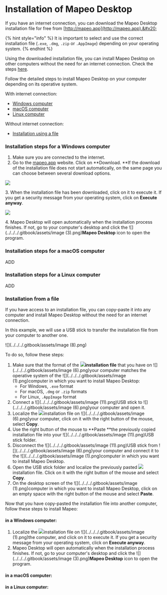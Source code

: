 # Installation of Mapeo Desktop

If you have an internet connection, you can download the Mapeo Desktop installation file for free from [http://mapeo.app](http://mapeo.app).&#x20;

{% hint style="info" %}
It is important to select and use the correct installation file (`.exe`, `.dmg`, `.zip` or `.AppImage`) depending on your operating system.
{% endhint %}

Using the downloaded installation file, you can install Mapeo Desktop on other computers without the need for an internet connection. Check the steps [here](installing-mapeo-desktop.md#undefined).

Follow the detailed steps to install Mapeo Desktop on your computer depending on its operative system.

With internet connection:

* [Windows computer](installing-mapeo-desktop.md#installation-steps-for-a-windows-computer)
* [macOS computer](installing-mapeo-desktop.md#installation-steps-for-a-macos-computer)
* [Linux computer](installing-mapeo-desktop.md#installation-steps-for-a-linux-computer)

Without internet connection:

* [Installation using a file](installing-mapeo-desktop.md#undefined)

### Installation steps for a Windows computer

1. Make sure you are connected to the internet.
2. Go to the [mapeo.app](https://www.digital-democracy.org/mapeo/) website. Click on **Download. **If the download of the installation file does not start automatically, on the same page you can choose between several download options.

![](https://lh3.googleusercontent.com/E\_z0p4l7yCsYHL4JCBHYKPTwexwyuZmUeCocPedWk4kAiP-fA5dHCBpNmQA6oMBuUd34X3-w8MbF\_Za6rUehwNBb3z-Stkr6FnXExz2YPkSW61MNpeME7Nt6xZdlPA)

3\.  When the installation file has been downloaded, click on it to execute it. If you get a security message from your operating system, click on **Execute anyway**.

![](https://lh3.googleusercontent.com/Tsq5jLMWd1wSHKbDzVT\_WFc-bUSBtbn3gj-6ta8YqJzQzXqoHDQ5Jw6ehXNz\_1ZopSYMZMN0O5ZZ6L4gM5Vuva08ZwHe1mzo0zPZCyK5r10qXb26CtMb1Twbf-l2CA)

4\.  Mapeo Desktop will open automatically when the installation process finishes. If not, go to your computer's desktop and click the ![](../../../.gitbook/assets/image (3).png)**Mapeo Desktop** icon to open the program.

### Installation steps for a macOS computer

ADD

### Installation steps for a Linux computer

ADD

### Installation from a file

If you have access to an installation file, you can copy-paste it into any computer and install Mapeo Desktop without the need for an internet connection.&#x20;

In this example, we will use a USB stick to transfer the installation file from your computer to another one.&#x20;

![](../../../.gitbook/assets/image (8).png)

To do so, follow these steps:

1. Make sure that the format of the ![](../../../.gitbook/assets/image.png)**installation file** that you have on ![](../../../.gitbook/assets/image (6).png)your computer matches the operative system of the ![](../../../.gitbook/assets/image (1).png)computer in which you want to install Mapeo Desktop:
   * For Windows, `.exe` format&#x20;
   * For macOS, `.dmg` or `.zip` formats
   * For Linux, `.AppImage` format
2. Connect a ![](../../../.gitbook/assets/image (11).png)USB stick to ![](../../../.gitbook/assets/image (6).png)your computer and open it.&#x20;
3. Localize the ![](../../../.gitbook/assets/image.png)installation file on ![](../../../.gitbook/assets/image (6).png)your computer, click on it with the right button of the mouse, select **Copy**.
4. Use the right button of the mouse to **Paste **the previously copied installation file into your ![](../../../.gitbook/assets/image (11).png)USB stick folder.
5. Disconnect the ![](../../../.gitbook/assets/image (11).png)USB stick from ![](../../../.gitbook/assets/image (6).png)your computer and connect it to the ![](../../../.gitbook/assets/image (1).png)computer in which you want to install Mapeo Desktop.&#x20;
6. Open the USB stick folder and localize the previously pasted ![](../../../.gitbook/assets/image.png)installation file. Click on it with the right button of the mouse and select **Copy**.
7. On the desktop screen of the ![](../../../.gitbook/assets/image (1).png)computer in which you want to install Mapeo Desktop, click on an empty space with the right button of the mouse and select **Paste**.

Now that you have copy-pasted the installation file into another computer, follow these steps to install Mapeo:

#### in a Windows computer:

1. Localize the ![](../../../.gitbook/assets/image.png)installation file on ![](../../../.gitbook/assets/image (1).png)the computer, and click on it to execute it. If you get a security message from your operating system, click on **Execute anyway**.
2. Mapeo Desktop will open automatically when the installation process finishes. If not, go to your computer's desktop and click the ![](../../../.gitbook/assets/image (3).png)**Mapeo Desktop** icon to open the program.

#### in a macOS computer:

#### in a Linux computer:
